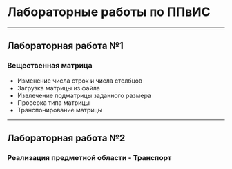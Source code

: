# Лабораторные работы по ППвИС
_______________________________
## Лабораторная работа №1
### Вещественная матрица
* Изменение числа строк и числа столбцов
* Загрузка матрицы из файла
* Извлечение подматрицы заданного размера
* Проверка типа матрицы
* Транспонирование матрицы
______________________________
## Лабораторная работа №2
### Реализация предметной области - Транспорт 
